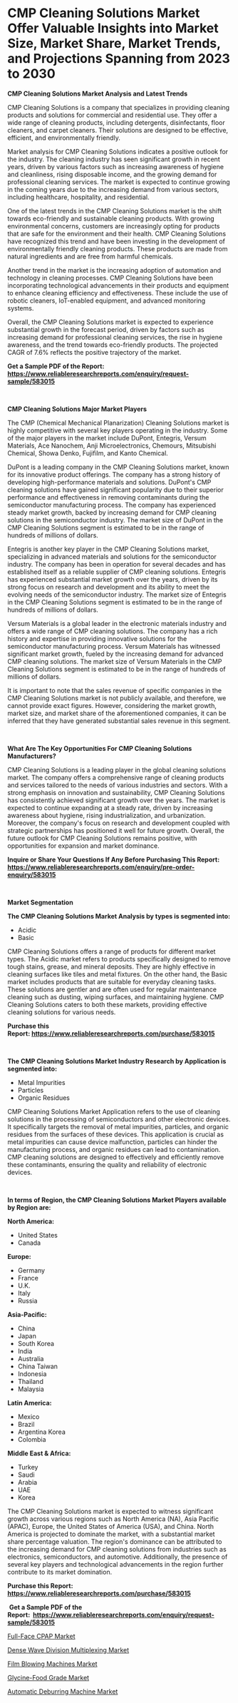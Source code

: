<p><h1>CMP Cleaning Solutions Market Offer Valuable Insights into Market Size, Market Share, Market Trends, and Projections Spanning from 2023 to 2030</h1></p><p><strong>CMP Cleaning Solutions Market Analysis and Latest Trends</strong></p>
<p><p>CMP Cleaning Solutions is a company that specializes in providing cleaning products and solutions for commercial and residential use. They offer a wide range of cleaning products, including detergents, disinfectants, floor cleaners, and carpet cleaners. Their solutions are designed to be effective, efficient, and environmentally friendly.</p><p>Market analysis for CMP Cleaning Solutions indicates a positive outlook for the industry. The cleaning industry has seen significant growth in recent years, driven by various factors such as increasing awareness of hygiene and cleanliness, rising disposable income, and the growing demand for professional cleaning services. The market is expected to continue growing in the coming years due to the increasing demand from various sectors, including healthcare, hospitality, and residential.</p><p>One of the latest trends in the CMP Cleaning Solutions market is the shift towards eco-friendly and sustainable cleaning products. With growing environmental concerns, customers are increasingly opting for products that are safe for the environment and their health. CMP Cleaning Solutions have recognized this trend and have been investing in the development of environmentally friendly cleaning products. These products are made from natural ingredients and are free from harmful chemicals.</p><p>Another trend in the market is the increasing adoption of automation and technology in cleaning processes. CMP Cleaning Solutions have been incorporating technological advancements in their products and equipment to enhance cleaning efficiency and effectiveness. These include the use of robotic cleaners, IoT-enabled equipment, and advanced monitoring systems.</p><p>Overall, the CMP Cleaning Solutions market is expected to experience substantial growth in the forecast period, driven by factors such as increasing demand for professional cleaning services, the rise in hygiene awareness, and the trend towards eco-friendly products. The projected CAGR of 7.6% reflects the positive trajectory of the market.</p></p>
<p><strong>Get a Sample PDF of the Report:&nbsp; <a href="https://www.reliableresearchreports.com/enquiry/request-sample/583015">https://www.reliableresearchreports.com/enquiry/request-sample/583015</a></strong></p>
<p>&nbsp;</p>
<p><strong>CMP Cleaning Solutions Major Market Players</strong></p>
<p><p>The CMP (Chemical Mechanical Planarization) Cleaning Solutions market is highly competitive with several key players operating in the industry. Some of the major players in the market include DuPont, Entegris, Versum Materials, Ace Nanochem, Anji Microelectronics, Chemours, Mitsubishi Chemical, Showa Denko, Fujifilm, and Kanto Chemical.</p><p>DuPont is a leading company in the CMP Cleaning Solutions market, known for its innovative product offerings. The company has a strong history of developing high-performance materials and solutions. DuPont's CMP cleaning solutions have gained significant popularity due to their superior performance and effectiveness in removing contaminants during the semiconductor manufacturing process. The company has experienced steady market growth, backed by increasing demand for CMP cleaning solutions in the semiconductor industry. The market size of DuPont in the CMP Cleaning Solutions segment is estimated to be in the range of hundreds of millions of dollars.</p><p>Entegris is another key player in the CMP Cleaning Solutions market, specializing in advanced materials and solutions for the semiconductor industry. The company has been in operation for several decades and has established itself as a reliable supplier of CMP cleaning solutions. Entegris has experienced substantial market growth over the years, driven by its strong focus on research and development and its ability to meet the evolving needs of the semiconductor industry. The market size of Entegris in the CMP Cleaning Solutions segment is estimated to be in the range of hundreds of millions of dollars.</p><p>Versum Materials is a global leader in the electronic materials industry and offers a wide range of CMP cleaning solutions. The company has a rich history and expertise in providing innovative solutions for the semiconductor manufacturing process. Versum Materials has witnessed significant market growth, fueled by the increasing demand for advanced CMP cleaning solutions. The market size of Versum Materials in the CMP Cleaning Solutions segment is estimated to be in the range of hundreds of millions of dollars.</p><p>It is important to note that the sales revenue of specific companies in the CMP Cleaning Solutions market is not publicly available, and therefore, we cannot provide exact figures. However, considering the market growth, market size, and market share of the aforementioned companies, it can be inferred that they have generated substantial sales revenue in this segment.</p></p>
<p>&nbsp;</p>
<p><strong>What Are The Key Opportunities For CMP Cleaning Solutions Manufacturers?</strong></p>
<p><p>CMP Cleaning Solutions is a leading player in the global cleaning solutions market. The company offers a comprehensive range of cleaning products and services tailored to the needs of various industries and sectors. With a strong emphasis on innovation and sustainability, CMP Cleaning Solutions has consistently achieved significant growth over the years. The market is expected to continue expanding at a steady rate, driven by increasing awareness about hygiene, rising industrialization, and urbanization. Moreover, the company's focus on research and development coupled with strategic partnerships has positioned it well for future growth. Overall, the future outlook for CMP Cleaning Solutions remains positive, with opportunities for expansion and market dominance.</p></p>
<p><strong>Inquire or Share Your Questions If Any Before Purchasing This Report: <a href="https://www.reliableresearchreports.com/enquiry/pre-order-enquiry/583015">https://www.reliableresearchreports.com/enquiry/pre-order-enquiry/583015</a></strong></p>
<p>&nbsp;</p>
<p><strong>Market Segmentation</strong></p>
<p><strong>The CMP Cleaning Solutions Market Analysis by types is segmented into:</strong></p>
<p><ul><li>Acidic</li><li>Basic</li></ul></p>
<p><p>CMP Cleaning Solutions offers a range of products for different market types. The Acidic market refers to products specifically designed to remove tough stains, grease, and mineral deposits. They are highly effective in cleaning surfaces like tiles and metal fixtures. On the other hand, the Basic market includes products that are suitable for everyday cleaning tasks. These solutions are gentler and are often used for regular maintenance cleaning such as dusting, wiping surfaces, and maintaining hygiene. CMP Cleaning Solutions caters to both these markets, providing effective cleaning solutions for various needs.</p></p>
<p><strong>Purchase this Report:&nbsp;<a href="https://www.reliableresearchreports.com/purchase/583015">https://www.reliableresearchreports.com/purchase/583015</a></strong></p>
<p>&nbsp;</p>
<p><strong>The CMP Cleaning Solutions Market Industry Research by Application is segmented into:</strong></p>
<p><ul><li>Metal Impurities</li><li>Particles</li><li>Organic Residues</li></ul></p>
<p><p>CMP Cleaning Solutions Market Application refers to the use of cleaning solutions in the processing of semiconductors and other electronic devices. It specifically targets the removal of metal impurities, particles, and organic residues from the surfaces of these devices. This application is crucial as metal impurities can cause device malfunction, particles can hinder the manufacturing process, and organic residues can lead to contamination. CMP cleaning solutions are designed to effectively and efficiently remove these contaminants, ensuring the quality and reliability of electronic devices.</p></p>
<p>&nbsp;</p>
<p><strong>In terms of Region, the CMP Cleaning Solutions Market Players available by Region are:</strong></p>
<p>
    <p> <strong> North America: </strong>
        <ul>
            <li>United States</li>
            <li>Canada</li>
        </ul>
        </p> 
    <p> <strong> Europe: </strong>
        <ul>
            <li>Germany</li>
            <li>France</li>
            <li>U.K.</li>
            <li>Italy</li>
            <li>Russia</li>
        </ul>
        </p> 
    <p> <strong> Asia-Pacific: </strong>
        <ul>
            <li>China</li>
            <li>Japan</li>
            <li>South Korea</li>
            <li>India</li>
            <li>Australia</li>
            <li>China Taiwan</li>
            <li>Indonesia</li>
            <li>Thailand</li>
            <li>Malaysia</li>
        </ul>
        </p> 
    <p> <strong> Latin America: </strong>
        <ul>
            <li>Mexico</li>
            <li>Brazil</li>
            <li>Argentina Korea</li>
            <li>Colombia</li>
        </ul>
        </p> 
    <p> <strong> Middle East & Africa: </strong>
        <ul>
            <li>Turkey</li>
            <li>Saudi</li>
            <li>Arabia</li>
            <li>UAE</li>
            <li>Korea</li>
        </ul>
    </p>
    </p>
<p><p>The CMP Cleaning Solutions market is expected to witness significant growth across various regions such as North America (NA), Asia Pacific (APAC), Europe, the United States of America (USA), and China. North America is projected to dominate the market, with a substantial market share percentage valuation. The region's dominance can be attributed to the increasing demand for CMP cleaning solutions from industries such as electronics, semiconductors, and automotive. Additionally, the presence of several key players and technological advancements in the region further contribute to its market domination.</p></p>
<p><strong>Purchase this Report: <a href="https://www.reliableresearchreports.com/purchase/583015">https://www.reliableresearchreports.com/purchase/583015</a></strong></p>
<p>&nbsp;<strong>Get a Sample PDF of the Report:&nbsp;&nbsp;<a href="https://www.reliableresearchreports.com/enquiry/request-sample/583015">https://www.reliableresearchreports.com/enquiry/request-sample/583015</a></strong></p>
<p><strong></strong></p>
<p><p><a href="https://www.linkedin.com/pulse/full-face-cpap-market-size-share-global-analysis-report/">Full-Face CPAP Market</a></p><p><a href="https://medium.com/@unamorgan6655/dense-wave-division-multiplexing-market-size-growth-forecast-2023-2030-b2c4b38ee2ee">Dense Wave Division Multiplexing Market</a></p><p><a href="https://github.com/rahu1505/Market-Research-Report-List-1/blob/main/film-blowing-machines-market.md">Film Blowing Machines Market</a></p><p><a href="https://github.com/rahu1502/Market-Research-Report-List-1/blob/main/glycine-food-grade-market.md">Glycine-Food Grade Market</a></p><p><a href="https://medium.com/@mahimohanrp23/automatic-deburring-machine-market-size-growth-forecast-2023-2030-1e9969ce5860">Automatic Deburring Machine Market</a></p></p>